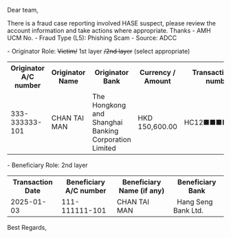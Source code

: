 Dear team,

There is a fraud case reporting involved HASE  suspect, please review the account information and take actions where appropriate. Thanks
\- AMH UCM No.
\- Fraud Type (L5): Phishing Scam
\- Source: ADCC

\- Originator Role: ~~Victim/~~ 1st layer ~~/2nd layer~~ (select appropriate)
<table>
<tr><th>Originator A/C number</th><th>Originator Name</th><th>Originator Bank</th><th>Currency / Amount</th><th>Transaction ref. number</th></tr>
<tr><td>333-333333-101</td><td>CHAN TAI MAN </td><td>The Hongkong and Shanghai Banking Corporation Limited  </td><td>HKD 150,600.00</td><td>HC12■■■■■■■■</td></tr>
</table>

\- Beneficiary Role: 2nd layer
<table>
<tr><th>Transaction Date</th><th>Beneficiary A/C number</th><th>Beneficiary Name (if any)</th><th>Beneficiary Bank</th></tr>
<tr><td>2025-01-03</td><td>111-111111-101 </td><td>CHAN TAI MAN </td><td>  Hang Seng Bank Ltd.  </td></tr>
</table>

Best Regards,